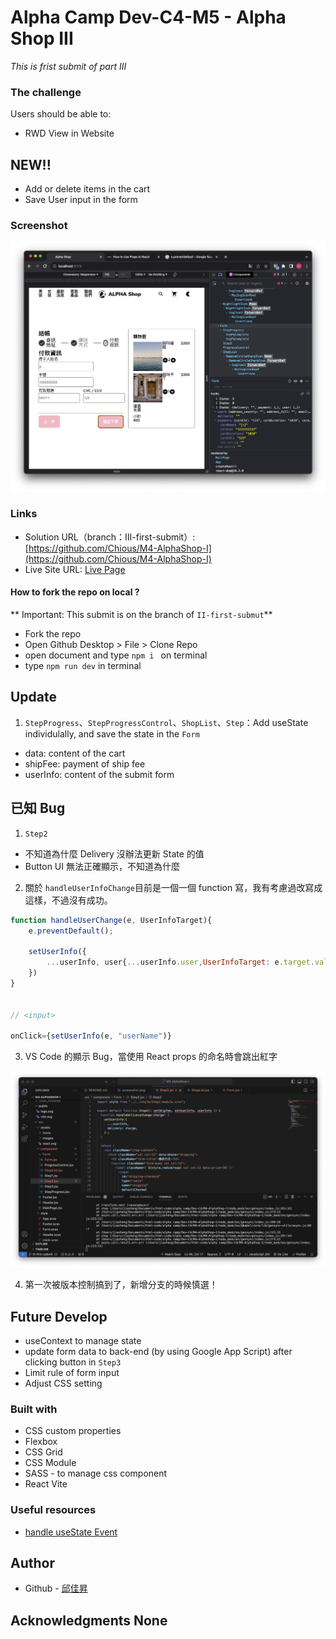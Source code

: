 # Alpha Camp Dev-C4-M5 - Alpha Shop III

_This is frist submit of part III_

### The challenge

Users should be able to:

- RWD View in Website

## NEW!!

- Add or delete items in the cart
- Save User input in the form

### Screenshot

![](./screenshot.png)

### Links

- Solution URL（branch：III-first-submit）: [https://github.com/Chious/M4-AlphaShop-I](https://github.com/Chious/M4-AlphaShop-I)
- Live Site URL: [Live Page](https://your-live-site-url.com)

#### How to fork the repo on local ?

** Important: This submit is on the branch of `II-first-submut`**

- Fork the repo
- Open Github Desktop > File > Clone Repo
- open document and type `npm i ` on terminal
- type `npm run dev` in terminal

## Update

1. `StepProgress`、`StepProgressControl`、`ShopList`、`Step`：Add useState individulally, and save the state in the `Form`

- data: content of the cart
- shipFee: payment of ship fee
- userInfo: content of the submit form

## 已知 Bug

1. `Step2`

- 不知道為什麼 Delivery 沒辦法更新 State 的值
- Button UI 無法正確顯示，不知道為什麼

2. 關於 `handleUserInfoChange`目前是一個一個 function 寫，我有考慮過改寫成這樣，不過沒有成功。

```js
function handleUserChange(e, UserInfoTarget){
    e.preventDefault();

    setUserInfo({
        ...userInfo, user{...userInfo.user,UserInfoTarget: e.target.value}
    })
}


// <input>

onClick={setUserInfo(e, "userName")}

```

3. VS Code 的顯示 Bug，當使用 React props 的命名時會跳出紅字

![](./screenshot2.png)

4. 第一次被版本控制搞到了，新增分支的時候慎選！

## Future Develop

- useContext to manage state
- update form data to back-end (by using Google App Script) after clicking button in `Step3`
- Limit rule of form input
- Adjust CSS setting

### Built with

- CSS custom properties
- Flexbox
- CSS Grid
- CSS Module
- SASS - to manage css component
- React Vite

### Useful resources

- [handle useState Event](https://react.dev/learn/updating-objects-in-state)

## Author

- Github - [邱佳昇](https://github.com/Chious)

## Acknowledgments None
